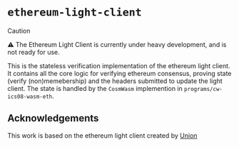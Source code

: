 # `ethereum-light-client`

> [!CAUTION]
> ⚠ The Ethereum Light Client is currently under heavy development, and is not ready for use.

This is the stateless verification implementation of the ethereum light client. It contains all the core logic for verifying ethereum consensus, proving state (verify (non)memebership) and the headers submitted to update the light client.
The state is handled by the `CosmWasm` implemention in `programs/cw-ics08-wasm-eth`.

## Acknowledgements

This work is based on the ethereum light client created by [Union](http://github.com/unionlabs/union/)

